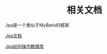 # <center>相关文档</center>

Jpa是一个类似于MyBatis的框架

[Jpa文档](https://docs.spring.io/spring-data/jpa/docs/current/reference/html/)

[Jpa如何操作数据库](https://www.ibm.com/developerworks/cn/opensource/os-cn-spring-jpa/)